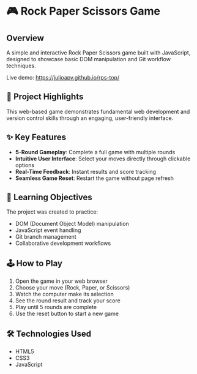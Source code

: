 # 🎮 Rock Paper Scissors Game

## Overview

A simple and interactive Rock Paper Scissors game built with JavaScript, designed to showcase basic DOM manipulation and Git workflow techniques.

Live demo: https://julioapv.github.io/rps-top/

## 🚀 Project Highlights

This web-based game demonstrates fundamental web development and version control skills through an engaging, user-friendly interface.

## ✨ Key Features

- **5-Round Gameplay**: Complete a full game with multiple rounds
- **Intuitive User Interface**: Select your moves directly through clickable options
- **Real-Time Feedback**: Instant results and score tracking
- **Seamless Game Reset**: Restart the game without page refresh

## 🎯 Learning Objectives

The project was created to practice:

- DOM (Document Object Model) manipulation
- JavaScript event handling
- Git branch management
- Collaborative development workflows

## 🕹️ How to Play

1. Open the game in your web browser
2. Choose your move (Rock, Paper, or Scissors)
3. Watch the computer make its selection
4. See the round result and track your score
5. Play until 5 rounds are complete
6. Use the reset button to start a new game

## 🛠️ Technologies Used

- HTML5
- CSS3
- JavaScript
